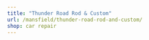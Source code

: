```yaml
---
title: "Thunder Road Rod & Custom"
url: /mansfield/thunder-road-rod-and-custom/
shop: car repair
---
```

